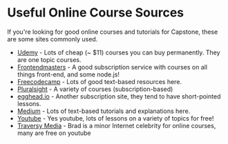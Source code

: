 # Useful Online Course Sources

If you're looking for good online courses and tutorials for Capstone, these are some sites commonly used.

-  [Udemy](https://www.udemy.com/) - Lots of cheap (~ $11) courses you can buy permanently.  They are one topic courses.
-  [Frontendmasters](https://frontendmasters.com/) - A good subscription service with courses on all things front-end, and some node.js!
-  [Freecodecamp](https://www.freecodecamp.org/) - Lots of good text-based resources here.
-  [Pluralsight](https://www.pluralsight.com/)  - A variety of courses (subscription-based)
-  [egghead.io](https://egghead.io/) - Another subscription site, they tend to have short-pointed lessons.
-  [Medium](https://medium.com/) - Lots of text-based tutorials and explanations here.
-  [Youtube](https://youtube.com) - Yes youtube, lots of lessons on a variety of topics for free!
-  [Traversy Media](https://www.traversymedia.com/) - Brad is a minor Internet celebrity for online courses, many are free on youtube

